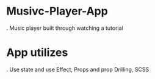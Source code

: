 # Musivc-Player-App

. Music player built through watching a tutorial

# App utilizes

. Use state and use Effect, Props and prop Drilling, SCSS
